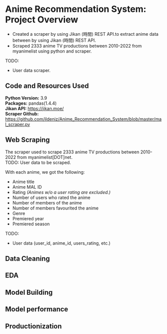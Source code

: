 # Anime Recommendation System: Project Overview 
* Created a scraper by using Jikan (時間) REST API.to extract anime data between by using Jikan (時間) REST API.
* Scraped 2333 anime TV productions between 2010-2022 from myanimelist using python and scraper.

TODO:
* User data scraper.

## Code and Resources Used 
**Python Version:** 3.9  
**Packages:** pandas(1.4.4)  
**Jikan API:** https://jikan.moe/  
**Scraper Github:** https://github.com/ildeniz/Anime_Recommendation_System/blob/master/mal_scraper.py 

## Web Scraping
The scraper used to scrape 2333 anime TV productions between 2010-2022 from myanimelist[DOT]net.  
TODO:
User data to be scraped.

With each anime, we got the following:
*	Anime title
*	Anime MAL ID
*	Rating *(Animes w/o a user rating are excluded.)*
*	Number of users who rated the anime
*	Number of members of the anime 
*	Number of members favourited the anime
*	Genre 
*	Premiered year
*	Premiered season  

TODO:
* User data (user_id, anime_id, users_rating, etc.)

## Data Cleaning

## EDA

## Model Building 

## Model performance

## Productionization 




